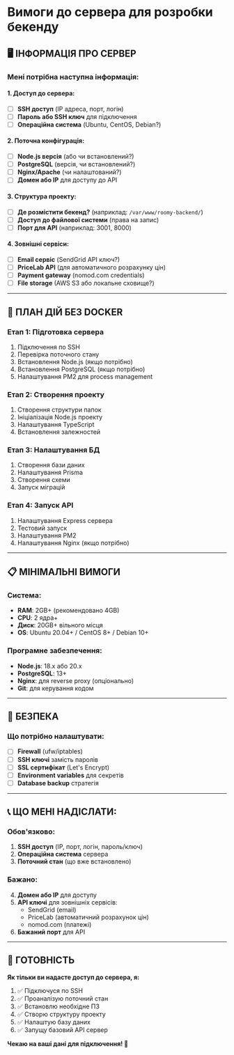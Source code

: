 # Вимоги до сервера для розробки бекенду

## 🖥️ ІНФОРМАЦІЯ ПРО СЕРВЕР

### Мені потрібна наступна інформація:

#### 1. **Доступ до сервера:**
- [ ] **SSH доступ** (IP адреса, порт, логін)
- [ ] **Пароль або SSH ключ** для підключення
- [ ] **Операційна система** (Ubuntu, CentOS, Debian?)

#### 2. **Поточна конфігурація:**
- [ ] **Node.js версія** (або чи встановлений?)
- [ ] **PostgreSQL** (версія, чи встановлений?)
- [ ] **Nginx/Apache** (чи налаштований?)
- [ ] **Домен або IP** для доступу до API

#### 3. **Структура проекту:**
- [ ] **Де розмістити бекенд?** (наприклад: `/var/www/roomy-backend/`)
- [ ] **Доступ до файлової системи** (права на запис)
- [ ] **Порт для API** (наприклад: 3001, 8000)

#### 4. **Зовнішні сервіси:**
- [ ] **Email сервіс** (SendGrid API ключ?)
- [ ] **PriceLab API** (для автоматичного розрахунку цін)
- [ ] **Payment gateway** (nomod.com credentials)
- [ ] **File storage** (AWS S3 або локальне сховище?)

---

## 🚀 ПЛАН ДІЙ БЕЗ DOCKER

### **Етап 1: Підготовка сервера**
1. Підключення по SSH
2. Перевірка поточного стану
3. Встановлення Node.js (якщо потрібно)
4. Встановлення PostgreSQL (якщо потрібно)
5. Налаштування PM2 для process management

### **Етап 2: Створення проекту**
1. Створення структури папок
2. Ініціалізація Node.js проекту
3. Налаштування TypeScript
4. Встановлення залежностей

### **Етап 3: Налаштування БД**
1. Створення бази даних
2. Налаштування Prisma
3. Створення схеми
4. Запуск міграцій

### **Етап 4: Запуск API**
1. Налаштування Express сервера
2. Тестовий запуск
3. Налаштування PM2
4. Налаштування Nginx (якщо потрібно)

---

## 📋 МІНІМАЛЬНІ ВИМОГИ

### **Система:**
- **RAM**: 2GB+ (рекомендовано 4GB)
- **CPU**: 2 ядра+
- **Диск**: 20GB+ вільного місця
- **OS**: Ubuntu 20.04+ / CentOS 8+ / Debian 10+

### **Програмне забезпечення:**
- **Node.js**: 18.x або 20.x
- **PostgreSQL**: 13+
- **Nginx**: для reverse proxy (опціонально)
- **Git**: для керування кодом

---

## 🔐 БЕЗПЕКА

### **Що потрібно налаштувати:**
- [ ] **Firewall** (ufw/iptables)
- [ ] **SSH ключі** замість паролів
- [ ] **SSL сертифікат** (Let's Encrypt)
- [ ] **Environment variables** для секретів
- [ ] **Database backup** стратегія

---

## 📞 ЩО МЕНІ НАДІСЛАТИ:

### **Обов'язково:**
1. **SSH доступ** (IP, порт, логін, пароль/ключ)
2. **Операційна система** сервера
3. **Поточний стан** (що вже встановлено)

### **Бажано:**
4. **Домен або IP** для доступу
5. **API ключі** для зовнішніх сервісів:
   - SendGrid (email)
   - PriceLab (автоматичний розрахунок цін)
   - nomod.com (платежі)
6. **Бажаний порт** для API

---

## 🎯 ГОТОВНІСТЬ

**Як тільки ви надасте доступ до сервера, я:**

1. ✅ Підключуся по SSH
2. ✅ Проаналізую поточний стан
3. ✅ Встановлю необхідне ПЗ
4. ✅ Створю структуру проекту
5. ✅ Налаштую базу даних
6. ✅ Запущу базовий API сервер

**Чекаю на ваші дані для підключення! 🚀**
